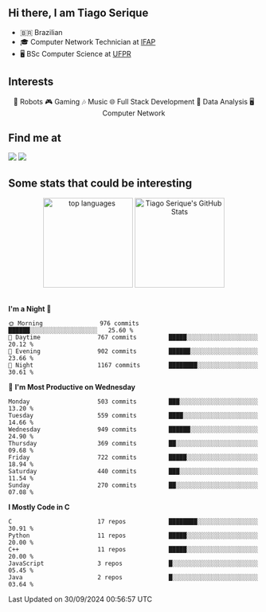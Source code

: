 
<h2> Hi there, I am Tiago Serique</h2>

<div>
	<ul>
		<li>🇧🇷 Brazilian</li>
		<li>🎓 Computer Network Technician at <a href="https://www.ifap.edu.br/">IFAP</a></li>
		<li>🖥️ BSc Computer Science at <a href="https://www.ufpr.br/portalufpr/">UFPR</a></li>
	</ul>
</div>


<h2>Interests</h2>

<div align="center">
	🤖 Robots 🎮 Gaming 🎶 Music 🌐 Full Stack Development 🎲 Data Analysis 🖥️ Computer Network
</div>

<h2>Find me at</h2>

<div>
	<a href="https://www.linkedin.com/in/tiago-serique"><img src="https://img.shields.io/badge/LinkedIn-0077B5?style=for-the-badge&logo=linkedin&logoColor=white"></a>
	<a href="https://www.instagram.com/tiago.serique/"><img src="https://img.shields.io/badge/Instagram-E4405F?style=for-the-badge&logo=instagram&logoColor=white"></a>
</div>

<h2>Some stats that could be interesting</h2>

<div align="center">
	<img height="180em" src="https://tiagoserique.vercel.app/api/top-langs/?layout=compact&theme=tokyonight&username=tiagoserique&langs_count=10&hide=makefile&exclude_repo=vim-mods" alt="top languages">
	<img height="180em" src="https://tiagoserique.vercel.app/api?username=tiagoserique&count_private=true&show_icons=true&theme=tokyonight&include_all_commits=true" alt="Tiago Serique's GitHub Stats">
</div> 

<br>

<!--START_SECTION:waka-->
**I'm a Night 🦉** 

```text
🌞 Morning                976 commits         ██████░░░░░░░░░░░░░░░░░░░   25.60 % 
🌆 Daytime                767 commits         █████░░░░░░░░░░░░░░░░░░░░   20.12 % 
🌃 Evening                902 commits         ██████░░░░░░░░░░░░░░░░░░░   23.66 % 
🌙 Night                  1167 commits        ████████░░░░░░░░░░░░░░░░░   30.61 % 
```
📅 **I'm Most Productive on Wednesday** 

```text
Monday                   503 commits         ███░░░░░░░░░░░░░░░░░░░░░░   13.20 % 
Tuesday                  559 commits         ████░░░░░░░░░░░░░░░░░░░░░   14.66 % 
Wednesday                949 commits         ██████░░░░░░░░░░░░░░░░░░░   24.90 % 
Thursday                 369 commits         ██░░░░░░░░░░░░░░░░░░░░░░░   09.68 % 
Friday                   722 commits         █████░░░░░░░░░░░░░░░░░░░░   18.94 % 
Saturday                 440 commits         ███░░░░░░░░░░░░░░░░░░░░░░   11.54 % 
Sunday                   270 commits         ██░░░░░░░░░░░░░░░░░░░░░░░   07.08 % 
```


**I Mostly Code in C** 

```text
C                        17 repos            ████████░░░░░░░░░░░░░░░░░   30.91 % 
Python                   11 repos            █████░░░░░░░░░░░░░░░░░░░░   20.00 % 
C++                      11 repos            █████░░░░░░░░░░░░░░░░░░░░   20.00 % 
JavaScript               3 repos             █░░░░░░░░░░░░░░░░░░░░░░░░   05.45 % 
Java                     2 repos             █░░░░░░░░░░░░░░░░░░░░░░░░   03.64 % 
```




 Last Updated on 30/09/2024 00:56:57 UTC
<!--END_SECTION:waka-->
